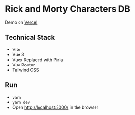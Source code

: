 # Rick and Morty Characters DB

Demo on [Vercel](https://rick-and-morty-demo.vercel.app/)

## Technical Stack

- Vite
- Vue 3
- ~~Vuex~~ Replaced with Pinia
- Vue Router
- Tailwind CSS

## Run

- `yarn`
- `yarn dev`
- Open [http://localhost:3000/](http://localhost:3000/) in the browser
